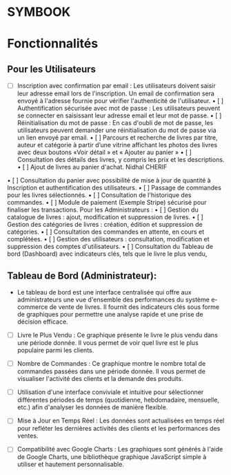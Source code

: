 # SYMBOOK

# Fonctionnalités
## Pour les Utilisateurs

- [ ] Inscription avec confirmation par email : Les utilisateurs doivent saisir leur adresse
email lors de l'inscription. Un email de confirmation sera envoyé à l'adresse fournie pour
vérifier l'authenticité de l'utilisateur.
• [ ] Authentification sécurisée avec mot de passe : Les utilisateurs peuvent se connecter en saisissant leur adresse email et leur mot de passe.
• [ ] Réinitialisation du mot de passe : En cas d'oubli de mot de passe, les utilisateurs peuvent demander une réinitialisation du mot de passe via un lien envoyé par email.
• [ ] Parcours et recherche de livres par titre, auteur et catégorie à partir d’une vitrine affichant les photos des livres avec deux boutons «Voir détail » et « Ajouter au panier »
• [ ] Consultation des détails des livres, y compris les prix et les descriptions.
• [ ] Ajout de livres au panier d'achat. Nidhal CHERIF

• [ ] Consultation du panier avec possibilité de mise à jour de quantité à Inscription et authentification des utilisateurs.
• [ ] Passage de commandes pour les livres sélectionnés.
• [ ] Consultation de l'historique des commandes.
• [ ] Module de paiement (Exemple Stripe) sécurisé pour finaliser les transactions. Pour les Administrateurs :
• [ ] Gestion du catalogue de livres : ajout, modification et suppression de livres.
• [ ] Gestion des catégories de livres : création, édition et suppression de catégories.
• [ ] Consultation des commandes en attente, en cours et complétées.
• [ ] Gestion des utilisateurs : consultation, modification et suppression des comptes d'utilisateurs.
• [ ] Consultation du Tableau de bord (Dashboard) avec indicateurs clés, tels que le livre le plus vendu,

## Tableau de Bord (Administrateur):
- Le tableau de bord est une interface centralisée qui offre aux administrateurs une vue
d'ensemble des performances du système e-commerce de vente de livres. Il fournit des
indicateurs clés sous forme de graphiques pour permettre une analyse rapide et une prise de
décision efficace. 

- [ ] Livre le Plus Vendu : Ce graphique présente le livre le plus vendu dans une période donnée. Il vous permet de voir quel livre est le plus populaire parmi les clients.
- [ ] Nombre de Commandes : Ce graphique montre le nombre total de commandes passées dans une période donnée. Il vous permet de visualiser l'activité des clients et la demande des produits.
- [ ] Utilisation d'une interface conviviale et intuitive pour sélectionner différentes périodes de temps (quotidienne, hebdomadaire, mensuelle, etc.) afin d'analyser les données de manière flexible.
- [ ] Mise à Jour en Temps Réel : Les données sont actualisées en temps réel pour refléter les dernières activités des clients et les performances des ventes.
- [ ] Compatibilité avec Google Charts : Les graphiques sont générés à l'aide de Google Charts, une bibliothèque graphique JavaScript simple à utiliser et hautement personnalisable.


